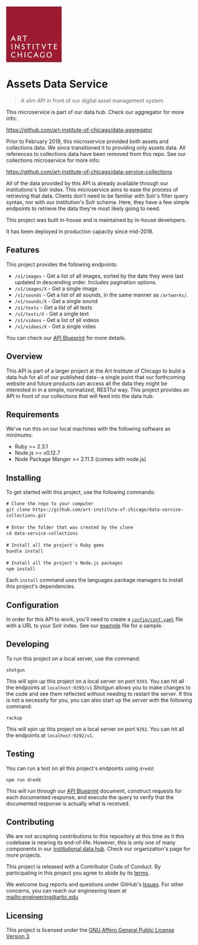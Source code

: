 ![Art Institute of Chicago](https://raw.githubusercontent.com/Art-Institute-of-Chicago/template/master/aic-logo.gif)


# Assets Data Service
> A slim API in front of our digital asset management system

This microservice is part of our data hub. Check our aggregator for more info:

https://github.com/art-institute-of-chicago/data-aggregator

Prior to February 2019, this microservice provided both assets and collections data. We since transitioned it to providing only assets data. All references to collections data have been removed from this repo. See our collections microservice for more info:

https://github.com/art-institute-of-chicago/data-service-collections

All of the data provided by this API is already available through our institutions's Solr index. This microservice aims to ease the process of retrieving that data. Clients don't need to be familiar with Solr's filter query syntax, nor with our institution's Solr schema. Here, they have a few simple endpoints to retrieve the data they're most likely going to need.

This project was built in-house and is maintained by in-house developers.

It has been deployed in production capacity since mid-2018.


## Features

This project provides the following endpoints:

* `/v1/images` - Get a list of all images, sorted by the date they were
  last updated in descending order. Includes pagination options.
* `/v1/images/X` - Get a single image
* `/v1/sounds` - Get a list of all sounds, in the same manner as `/artworks/`.
* `/v1/sounds/X` - Get a single sound
* `/v1/texts` - Get a list of all texts
* `/v1/texts/X` - Get a single text
* `/v1/videos` - Get a list of all videos
* `/v1/videos/X` - Get a single video

You can check our [API Blueprint](tests/apiary.apib) for more details.


## Overview

This API is part of a larger project at the Art Institute of Chicago to build a data hub for all of our published data--a single point that our forthcoming website and future products can access all the data they might be interested in in a simple, normalized, RESTful way. This project provides an API in front of our collections that will feed into the data hub.


## Requirements

We've run this on our local machines with the following software as minimums:

* Ruby >= 2.3.1
* Node.js >= v0.12.7
* Node Package Manger >= 2.11.3 (comes with node.js)


## Installing

To get started with this project, use the following commands:

```shell
# Clone the repo to your computer
git clone https://github.com/art-institute-of-chicago/data-service-collections.git

# Enter the folder that was created by the clone
cd data-service-collections

# Install all the project's Ruby gems
bundle install

# Install all the project's Node.js packages
npm install
```

Each `install` command uses the languages package managers to install this project's dependencies.


## Configuration

In order for this API to work, you'll need to create a [`config/conf.yaml`](config/conf.yaml) file with a URL to your Solr index. See our [example](config/conf.yaml.example) file for a sample.


## Developing

To run this project on a local server, use the command:

```shell
shotgun
```

This will spin up this project on a local server on port `9393`. You can hit all the endpoints at `localhost:9393/v1`.Shotgun allows you to make changes to the code and see them reflected without needing to restart the server. If this is not a necessity for you, you can also start up the server with the following command:

```shell
rackup
```

This will spin up this project on a local server on port `9292`. You can hit all the endpoints at `localhost:9292/v1`.


## Testing

You can run a test on all this project's endpoints using `dredd`:

```
npm run dredd
```

This will run through our [API Blueprint](tests/apiary.apib) document, construct requests for each documented response, and execute the query to verify that the documented response is actually what is received.


## Contributing

We are not accepting contributions to this repository at this time as it this codebase is nearing its end-of-life. However, this is only one of many components in our [institutional data hub](https://github.com/art-institute-of-chicago?q=data). Check our organization's page for more projects.

This project is released with a Contributor Code of Conduct. By participating in this project you agree to abide by its [terms](CODE_OF_CONDUCT.md).

We welcome bug reports and questions under GitHub's [Issues](issues). For other concerns, you can reach our engineering team at [mailto:engineering@artic.edu](engineering@artic.edu)

## Licensing

This project is licensed under the [GNU Affero General Public License
Version 3](LICENSE).
